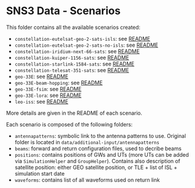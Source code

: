 # SNS3 Data - Scenarios

This folder contains all the available scenarios created:

- `constellation-eutelsat-geo-2-sats-isls`: see [README](constellation-eutelsat-geo-2-sats-isls/README.md)
- `constellation-eutelsat-geo-2-sats-no-isls`: see [README](constellation-eutelsat-geo-2-sats-no-isls/README.md)
- `constellation-iridium-next-66-sats`: see [README](constellation-iridium-next-66-sats/README.md)
- `constellation-kuiper-1156-sats`: see [README](constellation-kuiper-1156-sats/README.md)
- `constellation-starlink-1584-sats`: see [README](constellation-starlink-1584-sats/README.md)
- `constellation-telesat-351-sats`: see [README](constellation-telesat-351-sats/README.md)
- `geo-33E`: see [README](geo-33E/README.md)
- `geo-33E-beam-hopping`: see [README](geo-33E-beam-hopping/README.md)
- `geo-33E-fsim`: see [README](geo-33E-fsim/README.md)
- `geo-33E-lora`: see [README](geo-33E-lora/README.md)
- `leo-iss`: see [README](leo-iss/README.md)

More details are given in the README of each scenario.

Each scenario is composed of the following folders:

- `antennapatterns`: symbolic link to the antenna patterns to use. Original folder is located in `data/additional-input/antennapatterns`
- `beams`: forward and return configuration files, used to decribe beams
- `positions`: contains positions of GWs and UTs (more UTs can be added via `SimulationHelper` and `GroupHelper`). Contains also description of satellite position: either GEO satellite position, or TLE + list of ISL + simulation start date
- `waveforms`: contains list of all waveforms used on return link
